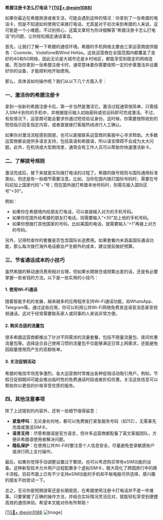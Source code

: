 **希腊注册卡怎么打电话？[[TG💪+ @esim1088](https://t.me/s/esim1088)]**

如果你最近在希腊旅游或者生活，可能会遇到这样的情况：你拿到了一张希腊的电话卡，但是不知道如何使用它来拨打电话。尤其是对于初次来到希腊的人来说，这可能是一个小难题。不过别担心，这篇文章将为你详细解答“希腊注册卡怎么打电话”的问题，让你轻松搞定通话事宜。

首先，让我们了解一下希腊的通信环境。希腊的手机网络主要由三家运营商提供服务：Cosmote、Vodafone和Wind Hellas。这些运营商在全国范围内都覆盖了良好的4G和5G网络，因此无论是大城市还是乡村地区，都能享受到稳定的网络连接。而当你拿到一张希腊注册卡时，通常意味着你需要按照一定的步骤激活并设置好你的设备，才能顺利地开始使用。

那么，具体该如何操作呢？我们从以下几个方面入手：

### **一、激活你的希腊注册卡**

拿到一张新的希腊注册卡后，第一步当然是激活它。激活过程通常很简单，只需插入SIM卡到你的手机中，并根据提示输入初始密码或验证码即可完成激活。不过，有些情况下，运营商可能会要求你通过短信验证身份。这时候，你需要按照收到的短信指示回复指定内容，或者直接拨打客服热线进行人工确认。

如果你对激活流程感到困惑，也可以直接联系运营商的客服中心寻求帮助。大多数运营商都会提供多语言支持，包括英语和希腊语，所以语言障碍不会成为太大问题。此外，在机场或大型商场里，通常会有工作人员可以帮助你快速激活新卡。

### **二、了解拨号规则**

激活完成后，接下来就是实际拨打电话的过程了。希腊的拨号规则与国际通用标准类似，但还是有一些细节需要注意。比如，当你在国内拨打国际号码时，需要在号码前加上国家代码“+”号；而在国外拨打希腊本地号码时，则需先输入国际区号“+30”。

例如：
- 如果你在希腊境内给朋友打电话，可以直接输入对方的手机号码。
- 如果你在国外给希腊的朋友打电话，则需要输入“+30”加上他的手机号码。
- 如果你想拨打其他国家的号码，比如美国的电话，就需要输入“+1”再接上对方的号码。

另外，记得检查你的套餐是否包含国际长途费用。如果套餐内未涵盖国际通话功能，那么每次拨打海外电话都会产生额外的成本，建议提前做好预算。

### **三、节省通话成本的小技巧**

虽然希腊的移动通讯费用相对合理，但如果长期居住或频繁出差的话，还是有必要掌握一些省钱的方法。以下是一些实用的小技巧：

#### **1. 使用Wi-Fi通话**
随着智能手机的发展，越来越多的应用程序支持Wi-Fi通话功能，如WhatsApp、Telegram等。通过这些应用，你可以利用公共Wi-Fi网络免费发送语音消息甚至视频通话。这对于经常需要联系家人或同事的人来说非常方便。

#### **2. 购买合适的流量包**
很多希腊运营商都推出了针对不同需求的流量套餐，包括不限量流量包、夜间优惠流量包等。选择适合自己使用习惯的流量包不仅能够满足日常上网需求，还能避免因超量使用而产生的高额账单。

#### **3. 关注促销活动**
希腊的电信市场竞争激烈，各大运营商时常推出各种促销活动吸引用户。例如，节假日促销期间可能会推出临时性的免费通话时段或者折扣优惠。关注这些信息可以帮助你以更低的价格享受优质的服务。

### **四、其他注意事项**

除了上述提到的内容外，还有一些细节值得留意：

- **紧急呼叫**：无论身处何地，都可以免费拨打紧急服务号码（如112），无需事先充值或激活SIM卡。
- **语言支持**：尽管希腊语是官方语言，但许多运营商都配备了英文客服团队，方便非希腊语使用者解决问题。
- **隐私保护**：在使用公共Wi-Fi时要注意个人信息安全，尽量避免登录敏感账户或进行网上支付操作。

最后，如果你觉得手动调整设置过于繁琐，也可以考虑购买带有eSIM功能的设备。这种新型技术允许用户远程配置多个虚拟SIM卡，极大简化了跨国旅行中的换卡流程。目前市面上已有不少支持eSIM功能的手机和平板电脑可供选择，感兴趣的朋友不妨尝试一下。

总之，无论你是短期游客还是长期居民，在希腊使用注册卡打电话并不是一件难事。只要掌握了正确的操作方法，并结合实际情况灵活应对，就能轻松享受到便捷高效的通信体验。希望本文能对你有所帮助！

[[TG💪+ @esim1088](https://t.me/s/esim1088) ![Image](https://i.postimg.cc/4NQfJmqS/Snipaste-2025-05-13-00-14-12.png)]